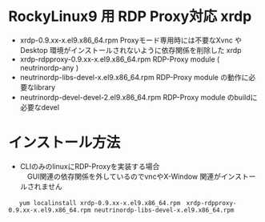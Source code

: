 # RockyLinux9 用 RDP Proxy対応 xrdp 

- xrdp-0.9.xx-x.el9.x86_64.rpm             Proxyモード専用時には不要なXvnc や Desktop 環境がインストールされないように依存関係を削除した xrdp  
- xrdp-rdpproxy-0.9.xx-x.el9.x86_64.rpm     RDP-Proxy module ( neutrinordp-any )  
- neutrinordp-libs-devel-x.el9.x86_64.rpm  RDP-Proxy module の動作に必要なlibrary  
- neutrinordp-devel-devel-2.el9.x86_64.rpm RDP-Proxy module のbuildに必要なdevel  

   
    
# インストール方法   
 - CLIのみのlinuxにRDP-Proxyを実装する場合   
  　GUI関連の依存関係を外しているのでvncやX-Window 関連がインストールされません
```
   yum localinstall xrdp-0.9.xx-x.el9.x86_64.rpm　xrdp-rdpproxy-0.9.xx-x.el9.x86_64.rpm neutrinordp-libs-devel-x.el9.x86_64.rpm
```
